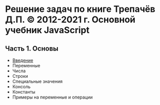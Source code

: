 # **Решение задач по книге Трепачёв Д.П. © 2012-2021 г. Основной учебник JavaScript**

## Часть 1. Основы

* [Введение](http://code.mu/ru/javascript/book/prime/basis/intro)
* Переменные
* Числа
* Строки
* Специальные значения
* Консоль
* Константы
* Примеры на переменные и операции